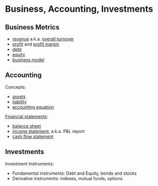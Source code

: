 # Business, Accounting, Investments

## Business Metrics

* [revenue](https://en.wikipedia.org/wiki/Revenue) a.k.a.
[overall turnover](https://www.investopedia.com/terms/o/overall-turnover.asp)
* [profit](https://en.wikipedia.org/wiki/Profit_(accounting)) and
[profit margin](https://en.wikipedia.org/wiki/Profit_margin)
* [debt](https://en.wikipedia.org/wiki/Debt)
* [equity](https://en.wikipedia.org/wiki/Equity_(finance))
* [business model](https://en.wikipedia.org/wiki/Business_model)

## Accounting

Concepts:

* [assets](https://en.wikipedia.org/wiki/Asset)
* [liability](https://en.wikipedia.org/wiki/Liability_(financial_accounting))
* [accounting equation](https://en.wikipedia.org/wiki/Accounting_equation)

[Financial statements](https://en.wikipedia.org/wiki/Financial_statement):

* [balance sheet](https://en.wikipedia.org/wiki/Balance_sheet)
* [income statement](https://en.wikipedia.org/wiki/Income_statement), a.k.a.
P&L report
* [cash flow statement](https://en.wikipedia.org/wiki/Cash_flow_statement)

## Investments

Investment Instruments:

* Fundamental instruments: Debt and Equity, bonds and stocks
* Derivative instruments: indexes, mutual funds, options.
